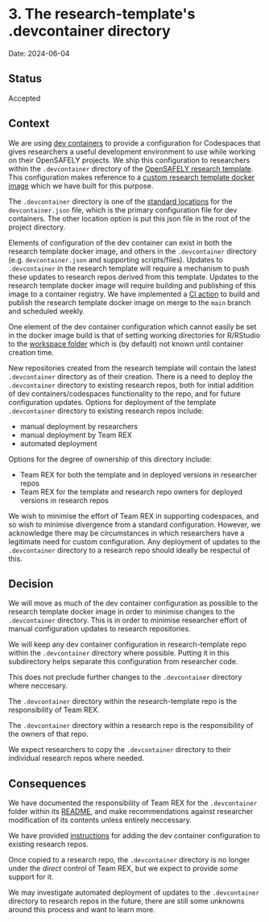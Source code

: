 # 3. The research-template's .devcontainer directory

Date: 2024-06-04

## Status

Accepted

## Context

We are using [dev containers](https://code.visualstudio.com/docs/devcontainers/create-dev-container) to provide a configuration for Codespaces that gives researchers a useful development environment to use while working on their OpenSAFELY projects. We ship this configuration to researchers within the `.devcontainer` directory of the [OpenSAFELY research template](https://github.com/opensafely/research-template). This configuration makes reference to a [custom research template docker image](https://github.com/opensafely-core/research-template-docker) which we have built for this purpose.

The `.devcontainer` directory is one of the [standard locations](https://code.visualstudio.com/docs/devcontainers/create-dev-container#_create-a-devcontainerjson-file) for the `devcontainer.json` file, which is the primary configuration file for dev containers. The other location option is put this json file in the root of the project directory.

Elements of configuration of the dev container can exist in both the research template docker image, and others in the `.devcontainer` directory (e.g. `devcontainer.json` and supporting scripts/files). Updates to `.devcontainer` in the research template will require a mechanism to push these updates to research repos derived from this template. Updates to the research template docker image will require building and publishing of this image to a container registry. We have implemented a [CI action](https://github.com/opensafely-core/research-template-docker/actions/workflows/main.yml) to build and publish the research template docker image on merge to the `main` branch and scheduled weekly.

One element of the dev container configuration which cannot easily be set in the docker image build is that of setting working directories for R/RStudio to the [workspace folder](https://containers.dev/implementors/json_reference/#variables-in-devcontainerjson) which is (by default) not known until container creation time.


New repositories created from the research template will contain the latest `.devcontainer` directory as of their creation. There is a need to deploy the `.devcontainer` directory to existing research repos, both for initial addition of dev containers/codespaces functionality to the repo, and for future configuration updates. Options for deployment of the template `.devcontainer` directory to existing research repos include:
* manual deployment by researchers
* manual deployment by Team REX
* automated deployment

Options for the degree of ownership of this directory include: 
* Team REX for both the template and in deployed versions in researcher repos
* Team REX for the template and research repo owners for deployed versions in research repos

We wish to minimise the effort of Team REX in supporting codespaces, and so wish to minimise divergence from a standard configuration. However, we acknowledge there may be circumstances in which researchers have a legitimate need for custom configuration. Any deployment of updates to the `.devcontainer` directory to a research repo should ideally be respectul of this.


## Decision

We will move as much of the dev container configuration as possible to the research template docker image in order to minimise changes to the `.devcontainer` directory. This is in order to minimise researcher effort of manual configuration updates to research repositories.

We will keep any dev container configuration in research-template repo within the `.devcontainer` directory where possible. Putting it in this subdirectory helps separate this configuration from researcher code.

This does not preclude further changes to the `.devcontainer` directory where neccesary.

The `.devcontainer` directory within the research-template repo is the responsibility of Team REX.

The `.devcontainer` directory within a research repo is the responsibility of the owners of that repo.

We expect researchers to copy the `.devcontainer` directory to their individual research repos where needed.


## Consequences

We have documented the responsibility of Team REX for the `.devcontainer` folder within its [README](https://github.com/opensafely/research-template/blob/main/.devcontainer/README.md), and make recommendations against researcher modification of its contents unless entirely neccessary.

We have provided [instructions](https://docs.opensafely.org/getting-started/how-to/add-github-codespaces-to-your-project/) for adding the dev container configuration to existing research repos.

Once copied to a research repo, the `.devcontainer` directory is no longer under the _direct_ control of Team REX, but we expect to provide _some_ support for it.

We may investigate automated deployment of updates to the `.devcontainer` directory to research repos in the future, there are still some unknowns around this process and want to learn more.